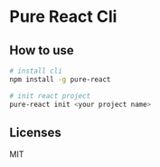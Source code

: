 # Pure React Cli

## How to use
```bash
# install cli
npm install -g pure-react

# init react project
pure-react init <your project name>
```

## Licenses
MIT